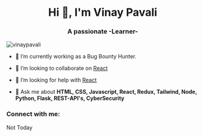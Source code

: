 <h1 align="center">Hi 👋, I'm Vinay Pavali</h1>
<h3 align="center">A passionate -Learner- </h3>

<p align="left"> <img src="https://komarev.com/ghpvc/?username=vinaypavali&label=Profile%20views&color=0e75b6&style=flat" alt="vinaypavali" /> </p>

- 🔭 I’m currently working as a Bug Bounty Hunter.

- 👯 I’m looking to collaborate on [React](https://github.com/facebook/react)

- 🤝 I’m looking for help with [React](https://github.com/facebook/react)

- 💬 Ask me about **HTML, CSS, Javascript, React, Redux, Tailwind, Node, Python, Flask, REST-API's, CyberSecurity**

<h3 align="left">Connect with me:</h3>
<p align="left">
 Not Today 
</p>
 

 

 
